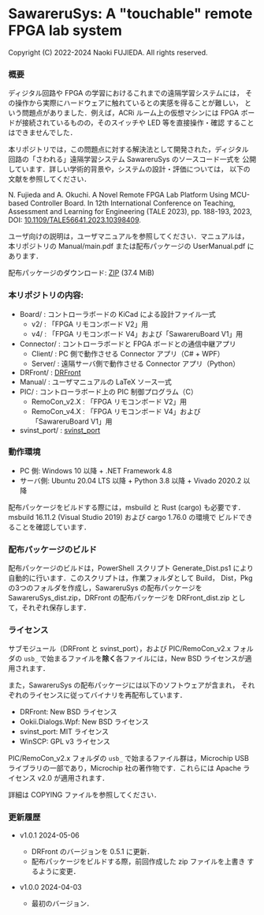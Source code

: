 SawareruSys: A "touchable" remote FPGA lab system
=================================================
Copyright (C) 2022-2024 Naoki FUJIEDA. All rights reserved.

### 概要

ディジタル回路や FPGA の学習におけるこれまでの遠隔学習システムには，
その操作から実際にハードウェアに触れているとの実感を得ることが難しい，
という問題点がありました．例えば，ACRi ルーム上の仮想マシンには FPGA
ボードが接続されているものの，そのスイッチや LED 等を直接操作・確認
することはできませんでした．

本リポジトリでは，この問題点に対する解決法として開発された，ディジタル
回路の「さわれる」遠隔学習システム SawareruSys のソースコード一式を
公開しています．詳しい学術的背景や，システムの設計・評価については，
以下の文献を参照してください．

N. Fujieda and A. Okuchi. A Novel Remote FPGA Lab Platform Using
MCU-based Controller Board. In 12th International Conference on
Teaching, Assessment and Learning for Engineering (TALE 2023),
pp. 188-193, 2023, DOI: <a href="https://doi.org/10.1109/TALE56641.2023.10398409">
10.1109/TALE56641.2023.10398409</a>.

ユーザ向けの説明は，ユーザマニュアルを参照してください．マニュアルは，
本リポジトリの Manual/main.pdf または配布パッケージの UserManual.pdf
にあります．

配布パッケージのダウンロード:
<a href="https://aitech.ac.jp/~dslab/nf/SawareruSys/SawareruSys_dist_v1_0_0.zip">
ZIP</a> (37.4 MiB)

### 本リポジトリの内容:
- Board/         : コントローラボードの KiCad による設計ファイル一式
  - v2/          : 「FPGA リモコンボード V2」用
  - v4/          : 「FPGA リモコンボード V4」および「SawareruBoard V1」用
- Connector/     : コントローラボードと FPGA ボードとの通信中継アプリ
  - Client/      : PC 側で動作させる Connector アプリ（C# + WPF）
  - Server/      : 遠隔サーバ側で動作させる Connector アプリ（Python）
- DRFront/       : <a href="https://github.com/nfproc/DRFront">DRFront</a>
- Manual/        : ユーザマニュアルの LaTeX ソース一式
- PIC/           : コントローラボード上の PIC 制御プログラム（C）
  - RemoCon_v2.X : 「FPGA リモコンボード V2」用
  - RemoCon_v4.X : 「FPGA リモコンボード V4」および「SawareruBoard V1」用
- svinst_port/   : <a href="https://github.com/nfproc/svinst_port">svinst_port</a>

### 動作環境
- PC 側: Windows 10 以降 + .NET Framework 4.8
- サーバ側: Ubuntu 20.04 LTS 以降 + Python 3.8 以降 + Vivado 2020.2 以降

配布パッケージをビルドする際には，msbuild と Rust (cargo) も必要です．
msbuild 16.11.2 (Visual Studio 2019) および cargo 1.76.0 の環境で
ビルドできることを確認しています．

### 配布パッケージのビルド
配布パッケージのビルドは，PowerShell スクリプト Generate_Dist.ps1
により自動的に行います．このスクリプトは，作業フォルダとして Build，
Dist，Pkg の3つのフォルダを作成し，SawareruSys の配布パッケージを
SawareruSys_dist.zip，DRFront の配布パッケージを DRFront_dist.zip
として，それぞれ保存します．

### ライセンス
サブモジュール（DRFront と svinst_port），および PIC/RemoCon_v2.x
フォルダの `usb_` で始まるファイルを**除く**各ファイルには，New BSD
ライセンスが適用されます．

また，SawareruSys の配布パッケージには以下のソフトウェアが含まれ，
それぞれのライセンスに従ってバイナリを再配布しています．
- DRFront: New BSD ライセンス
- Ookii.Dialogs.Wpf: New BSD ライセンス
- svinst_port: MIT ライセンス
- WinSCP: GPL v3 ライセンス

PIC/RemoCon_v2.x フォルダの `usb_` で始まるファイル群は，Microchip
USB ライブラリの一部であり，Microchip 社の著作物です．これらには
Apache ライセンス v2.0 が適用されます．

詳細は COPYING ファイルを参照してください．

### 更新履歴
- v1.0.1 2024-05-06
  - DRFront のバージョンを 0.5.1 に更新．
  - 配布パッケージをビルドする際，前回作成した zip ファイルを上書き
    するように変更．

- v1.0.0 2024-04-03
  - 最初のバージョン．